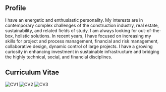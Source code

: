 ## Profile

I have an energetic and enthusiastic personality. My interests are in contemporary complex challenges of the construction industry, real estate, sustainability, and related fields of study. I am always looking for out-of-the-box, holistic solutions. In recent years, I have focused on increasing my skills for project and process management, financial and risk management, collaborative design, dynamic control of large projects. I have a growing curiosity in enhancing investment in sustainable infrastructure and bridging the highly technical, social, and financial disciplines.

## **Curriculum Vitae**
![CV1](https://i.ibb.co/yPzWGDh/CV-PW-Marice-Angulo-page-001.jpg)
![CV2](https://i.ibb.co/H4DJT4F/CV-PW-Marice-Angulo-page-002.jpg)
![CV3](https://i.ibb.co/H4DJT4F/CV-PW-Marice-Angulo-page-002.jpg)
